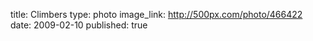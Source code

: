 title: Climbers
type: photo
image_link: http://500px.com/photo/466422
date: 2009-02-10
published: true
